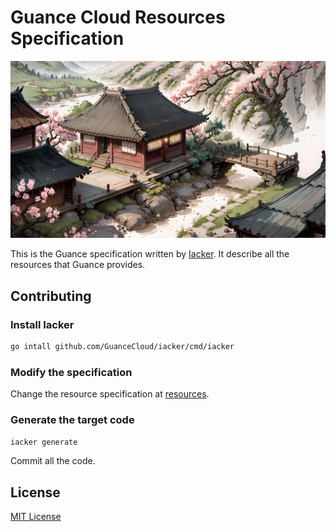 # Guance Cloud Resources Specification

![banner](./artwork/banner.jpeg)

This is the Guance specification written by [Iacker](https://github.com/GuanceCloud/iacker). It describe all the resources that Guance provides.

## Contributing

### Install Iacker

```bash
go intall github.com/GuanceCloud/iacker/cmd/iacker
```

### Modify the specification

Change the resource specification at [resources](./resources/).

### Generate the target code

```bash
iacker generate
```

Commit all the code.

## License

[MIT License](./LICENSE)
